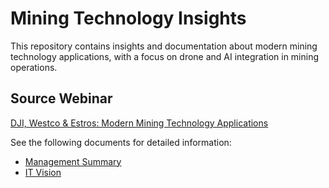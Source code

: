 # Mining Technology Insights

This repository contains insights and documentation about modern mining technology applications, with a focus on drone and AI integration in mining operations.

## Source Webinar
[DJI, Westco & Estros: Modern Mining Technology Applications](https://www.youtube.com/watch?v=SOPU6o7KqCI)

See the following documents for detailed information:
- [Management Summary](management-summary.md)
- [IT Vision](it-vision.md)
